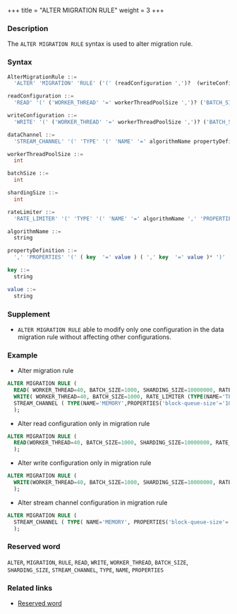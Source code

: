 +++
title = "ALTER MIGRATION RULE"
weight = 3
+++

### Description

The `ALTER MIGRATION RULE` syntax is used to alter migration rule.

### Syntax

```sql
AlterMigrationRule ::=
  'ALTER' 'MIGRATION' 'RULE' ('(' (readConfiguration ',')?  (writeConfiguration  ',')? (dataChannel)? ')')?

readConfiguration ::=
  'READ' '(' ('WORKER_THREAD' '=' workerThreadPoolSize ',')? ('BATCH_SIZE' '=' batchSize ',')? ('SHARDING_SIZE' '=' shardingSize ',')? (rateLimiter)? ')'

writeConfiguration ::=
  'WRITE' '(' ('WORKER_THREAD' '=' workerThreadPoolSize ',')? ('BATCH_SIZE' '=' batchSize ',')? ('SHARDING_SIZE' '=' shardingSize ',')? (rateLimiter)? ')'

dataChannel ::=
  'STREAM_CHANNEL' '(' 'TYPE' '(' 'NAME' '=' algorithmName propertyDefinition

workerThreadPoolSize ::=
  int

batchSize ::=
  int

shardingSize ::=
  int

rateLimiter ::=
  'RATE_LIMITER' '(' 'TYPE' '(' 'NAME' '=' algorithmName ',' 'PROPERTIES' '(' propertyDefinition ')'

algorithmName ::=
  string

propertyDefinition ::=
  ',' 'PROPERTIES' '(' ( key  '=' value ) ( ',' key  '=' value )* ')'

key ::=
  string

value ::=
  string
```

### Supplement

- `ALTER MIGRATION RULE` able to modify only one configuration in the data migration rule without affecting other configurations.

### Example

- Alter migration rule

```sql
ALTER MIGRATION RULE (
  READ( WORKER_THREAD=40, BATCH_SIZE=1000, SHARDING_SIZE=10000000, RATE_LIMITER (TYPE(NAME='QPS',PROPERTIES('qps'='500')))), 
  WRITE( WORKER_THREAD=40, BATCH_SIZE=1000, RATE_LIMITER (TYPE(NAME='TPS',PROPERTIES('tps'='2000')))), 
  STREAM_CHANNEL ( TYPE(NAME='MEMORY',PROPERTIES('block-queue-size'='10000')))
  );
```

- Alter read configuration only in migration rule

```sql
ALTER MIGRATION RULE (
  READ(WORKER_THREAD=40, BATCH_SIZE=1000, SHARDING_SIZE=10000000, RATE_LIMITER (TYPE(NAME='QPS',PROPERTIES('qps'='500'))))
  );
```

- Alter write configuration only in migration rule

```sql
ALTER MIGRATION RULE (
  WRITE(WORKER_THREAD=40, BATCH_SIZE=1000, SHARDING_SIZE=10000000, RATE_LIMITER (TYPE(NAME='QPS',PROPERTIES('qps'='500'))))
  );
```
- Alter stream channel configuration in migration rule

```sql
ALTER MIGRATION RULE (
  STREAM_CHANNEL ( TYPE( NAME='MEMORY', PROPERTIES('block-queue-size'='10000')))
  );
```

### Reserved word

`ALTER`, `MIGRATION`, `RULE`, `READ`, `WRITE`, `WORKER_THREAD`, `BATCH_SIZE`, `SHARDING_SIZE`, `STREAM_CHANNEL`, `TYPE`, `NAME`, `PROPERTIES`

### Related links

- [Reserved word](/en/reference/distsql/syntax/reserved-word/)
